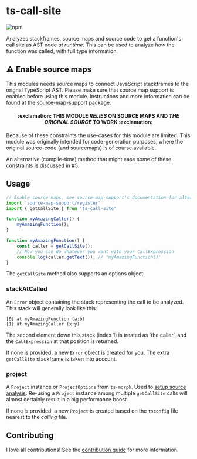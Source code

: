 # ts-call-site
![npm](https://img.shields.io/npm/v/ts-call-site)

Analyzes stackframes, source maps and source code to get a function's call site as AST node *at runtime*.
This can be used to analyze *how* the function was called, with full type information.

## :warning: Enable source maps
This modules needs source maps to connect JavaScript stackframes to the orignal TypeScript AST.
Please make sure that source map support is enabled before using this module.
Instructions and more information can be found at the [source-map-support](https://www.npmjs.com/package/source-map-support) package.

<h4><p align="center">:exclamation: THIS MODULE <i>RELIES</i> ON SOURCE MAPS AND <i>THE ORIGINAL SOURCE</i> TO WORK :exclamation:</p></h4>

Because of these constraints the use-cases for this module are limited. This module was originally intended for code-generation purposes, where the original source-code (and sourcemaps) is of course available.

An alternative (compile-time) method that might ease some of these constraints is discussed in [#5](https://github.com/HoldYourWaffle/ts-call-site/issues/5).

## Usage
```ts
// Enable source maps, see source-map-support's documentation for alternatives
import 'source-map-support/register'
import { getCallSite } from 'ts-call-site'

function myAmazingCaller() {
	myAmazingFunction();
}

function myAmazingFunction() {
    const caller = getCallSite();
    // Now you can do whatever you want with your CallExpression
    console.log(caller.getText()); // 'myAmazingFunction()'
}
```

The `getCallSite` method also supports an options object:
### stackAtCalled
An `Error` object containing the stack representing the call to be analyzed.
This stack will generally look like this:
```
[0] at myAmazingFunction (a:b)
[1] at myAmazingCaller (x:y)
```
The second element down this stack (index 1) is treated as 'the caller', and the `CallExpression` at that position is returned.

If none is provided, a new `Error` object is created for you.
The extra `getCallSite` stackframe is taken into account.

### project
A `Project` instance or `ProjectOptions` from `ts-morph`. Used to [setup source analysis](https://ts-morph.com/setup/).
Re-using a `Project` instance among multiple `getCallSite` calls will almost certainly result in a big performance boost.

If none is provided, a new `Project` is created based on the `tsconfig` file nearest to the *calling* file.

## Contributing
I love all contributions! See the [contribution guide](CONTRIBUTING.md) for more information.

